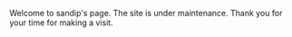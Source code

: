 Welcome to sandip's page. The site is under maintenance. Thank you for your time for making a visit.
